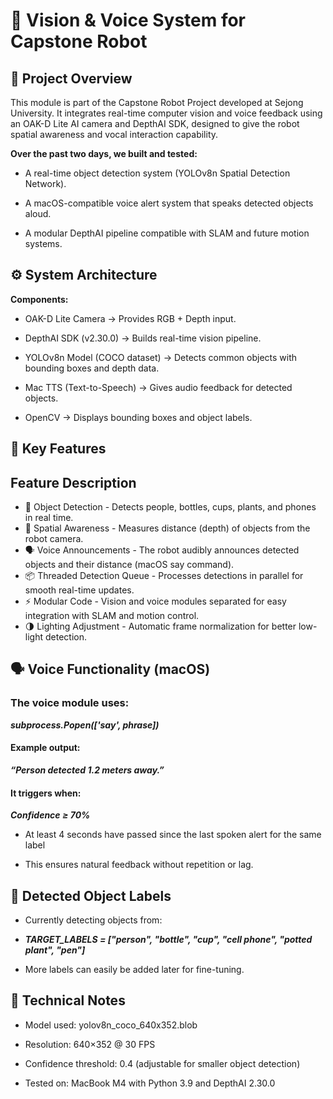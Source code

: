 # 🧾 Vision & Voice System for Capstone Robot
## 📌 Project Overview

This module is part of the Capstone Robot Project developed at Sejong University.
It integrates real-time computer vision and voice feedback using an OAK-D Lite AI camera and DepthAI SDK, designed to give the robot spatial awareness and vocal interaction capability.

**Over the past two days, we built and tested:**

- A real-time object detection system (YOLOv8n Spatial Detection Network).

- A macOS-compatible voice alert system that speaks detected objects aloud.

- A modular DepthAI pipeline compatible with SLAM and future motion systems.




## ⚙️ System Architecture

**Components:**

- OAK-D Lite Camera → Provides RGB + Depth input.

- DepthAI SDK (v2.30.0) → Builds real-time vision pipeline.

- YOLOv8n Model (COCO dataset) → Detects common objects with bounding boxes and depth data.

- Mac TTS (Text-to-Speech) → Gives audio feedback for detected objects.

- OpenCV → Displays bounding boxes and object labels.



## 🎯 Key Features
## Feature	Description
- 🎥 Object Detection	- Detects people, bottles, cups, plants, and phones in real time.
- 🧠 Spatial Awareness	- Measures distance (depth) of objects from the robot camera.
- 🗣️ Voice Announcements	- The robot audibly announces detected objects and their distance (macOS say command).
- 📦 Threaded Detection Queue	- Processes detections in parallel for smooth real-time updates.
- ⚡ Modular Code	- Vision and voice modules separated for easy integration with SLAM and motion control.
- 🌗 Lighting Adjustment	- Automatic frame normalization for better low-light detection.



## 🗣️ Voice Functionality (macOS)

### The voice module uses:

***subprocess.Popen(['say', phrase])***


#### Example output:

***“Person detected 1.2 meters away.”***

#### It triggers when:

***Confidence ≥ 70%***

- At least 4 seconds have passed since the last spoken alert for the same label

- This ensures natural feedback without repetition or lag.


## 📍 Detected Object Labels

- Currently detecting objects from:

- ***TARGET_LABELS = ["person", "bottle", "cup", "cell phone", "potted plant", "pen"]***


- More labels can easily be added later for fine-tuning.


## 🧩 Technical Notes

- Model used: yolov8n_coco_640x352.blob

- Resolution: 640×352 @ 30 FPS

- Confidence threshold: 0.4 (adjustable for smaller object detection)

- Tested on: MacBook M4 with Python 3.9 and DepthAI 2.30.0
